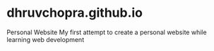 
# dhruvchopra.github.io
Personal Website
My first attempt to create a personal website while learning web development

